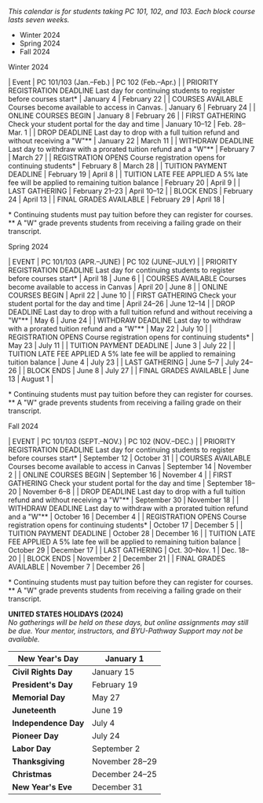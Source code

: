 

*This calendar is for students taking PC 101, 102, and 103\. Each block course lasts seven weeks.*





* Winter 2024
* Spring 2024
* Fall 2024




Winter 2024












| Event | PC 101/103 (Jan.–Feb.) | PC 102 (Feb.–Apr.) |
| PRIORITY REGISTRATION DEADLINE Last day for continuing students to register before courses start\* | January 4 | February 22 |
| COURSES AVAILABLE   Courses become available to access in Canvas. | January 6 | February 24 |
| ONLINE COURSES BEGIN | January 8 | February 26 |
| FIRST GATHERING Check your student portal for the day and time | January 10–12 | Feb. 28–Mar. 1 |
| DROP DEADLINE Last day to drop with a full tuition refund and without receiving a "W"\*\* | January 22 | March 11 |
| WITHDRAW DEADLINE Last day to withdraw with a prorated tuition refund and a "W"\*\* | February 7 | March 27 |
| REGISTRATION OPENS Course registration opens for continuing students\* | February 8 | March 28 |
| TUITION PAYMENT DEADLINE | February 19 | April 8 |
| TUITION LATE FEE APPLIED A 5% late fee will be applied to remaining tuition balance | February 20 | April 9 |
| LAST GATHERING | February 21–23 | April 10–12 |
| BLOCK ENDS | February 24 | April 13 |
| FINAL GRADES AVAILABLE | February 29 | April 18 |


\* Continuing students must pay tuition before they can register for courses.  
\*\* A "W" grade prevents students from receiving a failing grade on their transcript. 






Spring 2024











| EVENT | PC 101/103 (APR.–JUNE) | PC 102 (JUNE–JULY) |
| PRIORITY REGISTRATION DEADLINE Last day for continuing students to register before courses start\* | April 18 | June 6 |
| COURSES AVAILABLE  Courses become available to access in Canvas | April 20 | June 8 |
| ONLINE COURSES BEGIN | April 22 | June 10 |
| FIRST GATHERING Check your student portal for the day and time | April 24–26 | June 12–14 |
| DROP DEADLINE Last day to drop with a full tuition refund and without receiving a "W"\*\* | May 6 | June 24 |
| WITHDRAW DEADLINE Last day to withdraw with a prorated tuition refund and a "W"\*\* | May 22 | July 10 |
| REGISTRATION OPENS Course registration opens for continuing students\* | May 23 | July 11 |
| TUITION PAYMENT DEADLINE | June 3 | July 22 |
| TUITION LATE FEE APPLIED A 5% late fee will be applied to remaining tuition balance | June 4 | July 23 |
| LAST GATHERING | June 5–7 | July 24–26 |
| BLOCK ENDS | June 8 | July 27 |
| FINAL GRADES AVAILABLE | June 13 | August 1 |


\* Continuing students must pay tuition before they can register for courses.  
\*\* A "W" grade prevents students from receiving a failing grade on their transcript.






Fall 2024











| EVENT | PC 101/103 (SEPT.–NOV.) | PC 102 (NOV.–DEC.) |
| PRIORITY REGISTRATION DEADLINE Last day for continuing students to register before courses start\* | September 12 | October 31 |
| COURSES AVAILABLE Courses become available to access in Canvas | September 14 | November 2 |
| ONLINE COURSES BEGIN | September 16 | November 4 |
| FIRST GATHERING Check your student portal for the day and time | September 18–20 | November 6–8 |
| DROP DEADLINE Last day to drop with a full tuition refund and without receiving a "W"\*\* | September 30 | November 18 |
| WITHDRAW DEADLINE Last day to withdraw with a prorated tuition refund and a "W"\*\* | October 16 | December 4 |
| REGISTRATION OPENS Course registration opens for continuing students\* | October 17 | December 5 |
| TUITION PAYMENT DEADLINE | October 28 | December 16 |
| TUITION LATE FEE APPLIED A 5% late fee will be applied to remaining tuition balance | October 29 | December 17 |
| LAST GATHERING | Oct. 30–Nov. 1 | Dec. 18–20 |
| BLOCK ENDS | November 2 | December 21 |
| FINAL GRADES AVAILABLE | November 7 | December 26 |


\* Continuing students must pay tuition before they can register for courses.  
\*\* A "W" grade prevents students from receiving a failing grade on their transcript.
















**UNITED STATES HOLIDAYS (2024\)**  
*No gatherings will be held on these days, but online assignments may still be due. Your mentor, instructors, and BYU\-Pathway Support may not be available.*



| **New Year's Day** | January 1 |
| --- | --- |
| **Civil Rights Day** | January 15 |
| **President's Day** | February 19 |
| **Memorial Day** | May 27 |
| **Juneteenth** | June 19 |
| **Independence Day** | July 4 |
| **Pioneer Day** | July 24 |
| **Labor Day** | September 2 |
| **Thanksgiving** | November 28–29 |
| **Christmas** | December 24–25 |
| **New Year's Eve** | December 31 |







